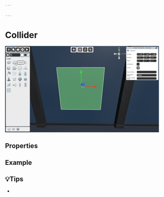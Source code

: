 ```yaml
---

---
```


# Collider

![Collider Selector](./img/Collider-Selector.png)


## Properties

### 


## Example


## 💡Tips
- 
